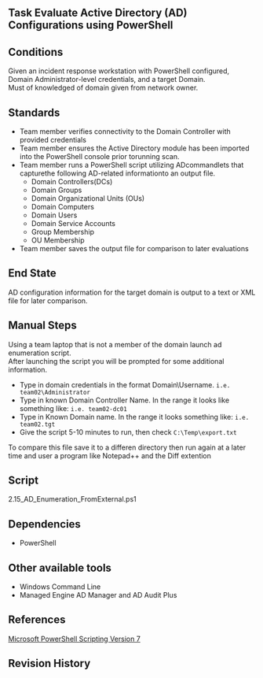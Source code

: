 ## Task Evaluate Active Directory (AD) Configurations using PowerShell  


## Conditions  
Given an incident response workstation with PowerShell configured, Domain Administrator-level credentials, and a target Domain.  
Must of knowledged of domain given from network owner.  


## Standards  
* Team member verifies connectivity to the Domain Controller with provided credentials  
* Team member ensures the Active Directory module has been imported into the PowerShell console prior torunning scan.  
* Team member runs a PowerShell script utilizing ADcommandlets that capturethe following AD-related informationto an output file.  
	* Domain Controllers(DCs)  
	* Domain Groups  
	* Domain Organizational Units (OUs)  
	* Domain Computers  
	* Domain Users  
	* Domain Service Accounts  
	* Group Membership  
	* OU Membership  
* Team member saves the output file for comparison to later evaluations  


## End State  
AD configuration information for the target domain is output to a text or XML file for later comparison.  


## Manual Steps  
Using a team laptop that is not a member of the domain launch ad enumeration script.  
After launching the script you will be prompted for some additional information.  

* Type in domain credentials in the format Domain\Username. `i.e. team02\Administrator`  
* Type in known Domain Controller Name. In the range it looks like something like: `i.e. team02-dc01`  
* Type in Known Domain name. In the range it looks something like: `i.e. team02.tgt`  
* Give the script 5-10 minutes to run, then check `C:\Temp\export.txt`  

To compare this file save it to a differen directory then run again at a later time and user a program like Notepad++ and the Diff extention  


## Script  
2.15_AD_Enumeration_FromExternal.ps1  


## Dependencies  
* PowerShell  


## Other available tools  
* Windows Command Line  
* Managed Engine AD Manager and AD Audit Plus  


## References  
[Microsoft PowerShell Scripting Version 7](https://docs.microsoft.com/en-us/powershell/scripting/overview?view=powershell-7)  


## Revision History  
